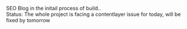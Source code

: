 SEO Blog in the initail process of build.. <br />
Status: The whole project is facing a contentlayer issue for today, will be fixed by tomorrow


